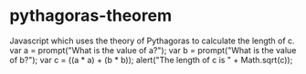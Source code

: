 # pythagoras-theorem
Javascript which uses the theory of Pythagoras to calculate the length of c.
var a = prompt("What is the value of a?");
var b = prompt("What is the value of b?");
var c = ((a * a) + (b * b));
alert("The length of c is " + Math.sqrt(c));
